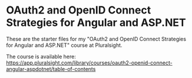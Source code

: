 # OAuth2 and OpenID Connect Strategies for Angular and ASP.NET

These are the starter files for my "OAuth2 and OpenID Connect Strategies for Angular and ASP.NET" course at Pluralsight.

The course is available here: https://app.pluralsight.com/library/courses/oauth2-openid-connect-angular-aspdotnet/table-of-contents
